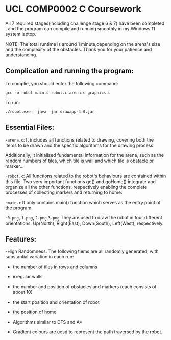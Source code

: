 # UCL COMP0002 C Coursework

All 7 required stages(including challenge stage 6 & 7) have been completed , 
and the program can compile and running smoothly in my Windows 11 system laptop.

NOTE: The total runtime is around 1 minute,depending on the arena's size and the complexity of the obstacles. Thank you for your patience and understanding.


## Complication and running the program:

To complie, you should enter the following command:
```
gcc -o robot main.c robot.c arena.c graphics.c
```
To run:
```
./robot.exe | java -jar drawapp-4.0.jar
```


## Essential Files:

-`arena.c`: 
It includes all functions related to drawing, covering both the items to be drawn and the specific algorithms for the drawing process.

Additionally, it initialised fundamental information for the arena, such as the random numbers of tiles, which tile is wall and which tile is obstacle or marker... 

-`robot.c`:
All functions related to the robot's behaviours are contained within this file.
Two very important functions go() and goHome() integrate and organize all the other functions, respectively enabling the complete processes of collecting markers and returning to home.

-`main.c`
It only contains main() function which serves as the entry point of the program.

-`0.png`, `1.png`, `2.png`,`3.png`
They are used to draw the robot in four different orientations:
Up(North), Right(East), Down(South), Left(West), respectively.


## Features:
-High Randomness. The following tiems are all randomly generated, with substantial variation in each run:
  - the number of tiles in rows and columns
  - irregular walls
  - the number and position of obstacles and markers (each consists of about 10) 
  - the start position and orientation of robot
  - the position of home

- Algorithms simliar to DFS and A*
- Gradient colours are uesd to represent the path traversed by the robot. 

